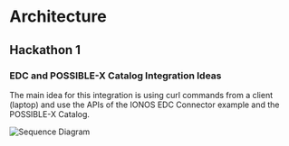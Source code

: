 # Architecture

## Hackathon 1

### EDC and POSSIBLE-X Catalog Integration Ideas

The main idea for this integration is using curl commands from a client (laptop) and use the APIs of the IONOS EDC Connector example and the POSSIBLE-X Catalog.

![Sequence Diagram](../../material/architecture/sequences/edc-possible-x-catalog-integration.png?raw=true "Sequence Diagram")

